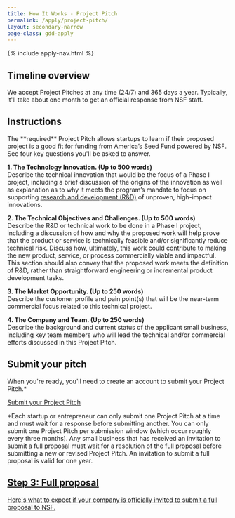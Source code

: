 ```yaml
---
title: How It Works - Project Pitch
permalink: /apply/project-pitch/
layout: secondary-narrow
page-class: gdd-apply
---
```

{% include apply-nav.html %}
<section class="usa-section full-bleed-bg">
  <h2>Timeline overview</h2>
  <p>We accept Project Pitches at any time (24/7) and 365 days a year. Typically, it'll take about one month to get an official response from NSF staff.</p>
</section>

<section class="usa-section full-bleed-bg--lightblue">
  <h2>Instructions</h2>
  <p>The **required** Project Pitch allows startups to learn if their proposed project is a good fit for funding from America’s Seed Fund powered by NSF. See four key questions you'll be asked to answer.</p>
  <p><b>1. The Technology Innovation. (Up to 500 words)</b>
    <br>Describe the technical innovation that would be the focus of a Phase I project, including a brief discussion
    of the origins of the innovation as well as explanation as to why it meets the program’s mandate to focus on
    supporting <a href="{{ site.baseurl }}/research-and-development/">research and development (R&amp;D)</a> of
    unproven, high-impact innovations.
  </p>
  <p><b>2. The Technical Objectives and Challenges. (Up to 500 words)</b>
    <br>Describe the R&amp;D or technical work to be done in a Phase I project, including a discussion of how and why
    the proposed work will help prove that the product or service is technically feasible and/or significantly reduce
    technical risk. Discuss how, ultimately, this work could contribute to making the new product, service, or process
    commercially viable and impactful. This section should also convey that the proposed work meets the definition of
    R&amp;D, rather than straightforward engineering or incremental product development tasks.
  </p>
  <p><b>3. The Market Opportunity. (Up to 250 words)</b>
    <br>Describe the customer profile and pain point(s) that will be the near-term commercial focus related to this
    technical project.
  </p>
  <p><b>4. The Company and Team. (Up to 250 words)</b>
    <br>Describe the background and current status of the applicant small business, including key team members who
    will lead the technical and/or commercial efforts discussed in this Project Pitch.
  </p>
</section>

<section class="usa-section full-bleed-bg">
  <h2>Submit your pitch</h2>
  <p>When you're ready, you'll need to create an account to submit your Project Pitch.*</p>
  <a class="usa-button usa-button-secondary" href="https://nsfiip.force.com/sbir/s/login/" target="_blank">
    Submit your Project Pitch
  </a>
  <p class="text-small">*Each startup or entrepreneur can only submit one Project Pitch at a time and must wait for a response before submitting another. You can only submit one Project Pitch per submission window (which occur roughly every three months). Any small business that has received an invitation to submit a full proposal must wait for a resolution of the full proposal before submitting a new or revised Project Pitch. An invitation to submit a full proposal is valid for one year.</p>

  <div class="step-banner">
    <a class="step-banner__content" href="{{ site.baseurl }}/apply/full-proposal/">
      <h2>Step 3: Full proposal</h2>
      <p>Here's what to expect if your company is officially invited to submit a full proposal to NSF.
      </p>
    </a>
  </div>
</section>
